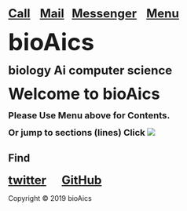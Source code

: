 <strong><font size="5"><a href="tel:+31685842325">Call</a></font></strong>&nbsp;&nbsp;&nbsp;&nbsp;
<strong><font size="5"><a href="mailto:bioaics.x@gmail.com">Mail</a></font></strong>&nbsp;&nbsp;&nbsp;
<strong><font size="5"><a href="https://m.me/bioAics">Messenger</a></font></strong>&nbsp;&nbsp;&nbsp;&nbsp;
<strong><font size="5"><a href="https://bioaics.github.io">Menu</a></font></strong>

<p><strong><font size="7">bioAics</font></strong></p>
<p><strong><font size="5">biology Ai computer science</font></strong></p>
<p><strong><font size="6">Welcome to bioAics</font></strong></p>
<p><strong><font size="4">Please Use Menu above for Contents.</font></strong></p>
<p><strong><font size="4">Or jump to sections (lines) Click</font></strong> <img src="https://bioaics.github.io/bioAics link symbol.png" ></p>

## Find
<strong><font size="5"><a href="https://twitter.com/bioAics">twitter</a></font></strong>&nbsp;&nbsp;&nbsp;&nbsp;&nbsp;&nbsp;&nbsp;
<strong><font size="5"><a href="https://github.com/bioaics">GitHub</a></font></strong>

Copyright © 2019 bioAics
